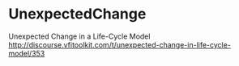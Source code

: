 # UnexpectedChange
Unexpected Change in a Life-Cycle Model
http://discourse.vfitoolkit.com/t/unexpected-change-in-life-cycle-model/353
